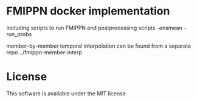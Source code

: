 # FMIPPN docker implementation

Including scripts to run FMIPPN and postprocessing scripts
-ensmean
-run_probs

member-by-member temporal interpolation can be found from a separate repo ../fmippn-member-interp

# License
This software is available under the MIT license